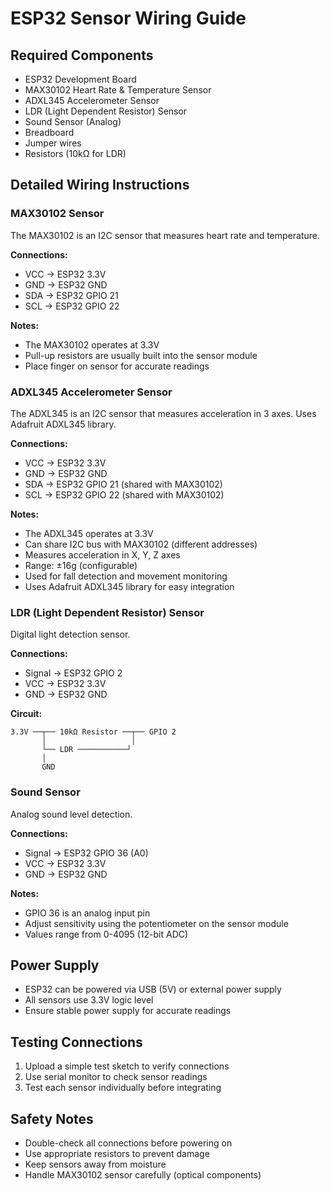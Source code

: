 # ESP32 Sensor Wiring Guide

## Required Components
- ESP32 Development Board
- MAX30102 Heart Rate & Temperature Sensor
- ADXL345 Accelerometer Sensor
- LDR (Light Dependent Resistor) Sensor
- Sound Sensor (Analog)
- Breadboard
- Jumper wires
- Resistors (10kΩ for LDR)

## Detailed Wiring Instructions

### MAX30102 Sensor
The MAX30102 is an I2C sensor that measures heart rate and temperature.

**Connections:**
- VCC → ESP32 3.3V
- GND → ESP32 GND
- SDA → ESP32 GPIO 21
- SCL → ESP32 GPIO 22

**Notes:**
- The MAX30102 operates at 3.3V
- Pull-up resistors are usually built into the sensor module
- Place finger on sensor for accurate readings

### ADXL345 Accelerometer Sensor
The ADXL345 is an I2C sensor that measures acceleration in 3 axes. Uses Adafruit ADXL345 library.

**Connections:**
- VCC → ESP32 3.3V
- GND → ESP32 GND
- SDA → ESP32 GPIO 21 (shared with MAX30102)
- SCL → ESP32 GPIO 22 (shared with MAX30102)

**Notes:**
- The ADXL345 operates at 3.3V
- Can share I2C bus with MAX30102 (different addresses)
- Measures acceleration in X, Y, Z axes
- Range: ±16g (configurable)
- Used for fall detection and movement monitoring
- Uses Adafruit ADXL345 library for easy integration

### LDR (Light Dependent Resistor) Sensor
Digital light detection sensor.

**Connections:**
- Signal → ESP32 GPIO 2
- VCC → ESP32 3.3V
- GND → ESP32 GND

**Circuit:**
```
3.3V ──┬── 10kΩ Resistor ──┬── GPIO 2
       │                   │
       └── LDR ───────────┘
       │
       GND
```

### Sound Sensor
Analog sound level detection.

**Connections:**
- Signal → ESP32 GPIO 36 (A0)
- VCC → ESP32 3.3V
- GND → ESP32 GND

**Notes:**
- GPIO 36 is an analog input pin
- Adjust sensitivity using the potentiometer on the sensor module
- Values range from 0-4095 (12-bit ADC)

## Power Supply
- ESP32 can be powered via USB (5V) or external power supply
- All sensors use 3.3V logic level
- Ensure stable power supply for accurate readings

## Testing Connections
1. Upload a simple test sketch to verify connections
2. Use serial monitor to check sensor readings
3. Test each sensor individually before integrating

## Safety Notes
- Double-check all connections before powering on
- Use appropriate resistors to prevent damage
- Keep sensors away from moisture
- Handle MAX30102 sensor carefully (optical components)
